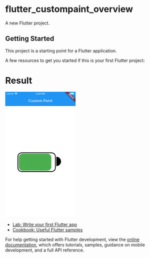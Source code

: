# flutter_custompaint_overview

A new Flutter project.

## Getting Started

This project is a starting point for a Flutter application.

A few resources to get you started if this is your first Flutter project:





# Result

<img src="https://github.com/Mirzaazmath/flutter_custompaint_overview/blob/battery/assets/result.gif" height="400">



[//]: # (# Screenshot 2)

[//]: # ()
[//]: # (<img src="https://github.com/Mirzaazmath/flutter_custompaint_overview/blob/cubicCurves/assets/Screenshot2.png" height="400">)

- [Lab: Write your first Flutter app](https://docs.flutter.dev/get-started/codelab)
- [Cookbook: Useful Flutter samples](https://docs.flutter.dev/cookbook)

For help getting started with Flutter development, view the
[online documentation](https://docs.flutter.dev/), which offers tutorials,
samples, guidance on mobile development, and a full API reference.
